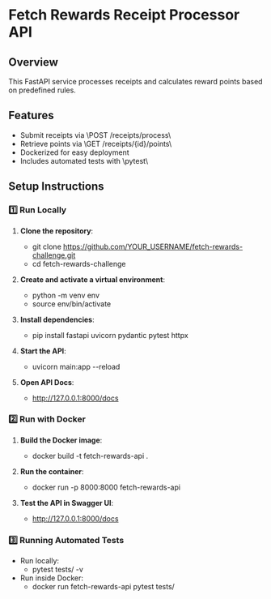 # Fetch Rewards Receipt Processor API

## Overview
This FastAPI service processes receipts and calculates reward points based on predefined rules.

## Features
- Submit receipts via \POST /receipts/process\
- Retrieve points via \GET /receipts/{id}/points\
- Dockerized for easy deployment
- Includes automated tests with \pytest\

## Setup Instructions

### **1️⃣ Run Locally**
1. **Clone the repository**:

   - git clone https://github.com/YOUR_USERNAME/fetch-rewards-challenge.git
   - cd fetch-rewards-challenge

2. **Create and activate a virtual environment**:

   - python -m venv env
   - source env/bin/activate
 
3. **Install dependencies**:

   - pip install fastapi uvicorn pydantic pytest httpx   
   
4. **Start the API**:

   - uvicorn main:app --reload
   
5. **Open API Docs**:
   - http://127.0.0.1:8000/docs

### **2️⃣ Run with Docker**
1. **Build the Docker image**:
   - docker build -t fetch-rewards-api . 
 
2. **Run the container**:
   - docker run -p 8000:8000 fetch-rewards-api
   
3. **Test the API in Swagger UI**:
   - http://127.0.0.1:8000/docs

### **3️⃣ Running Automated Tests**
- Run locally:
  - pytest tests/ -v
- Run inside Docker:
  - docker run fetch-rewards-api pytest tests/

